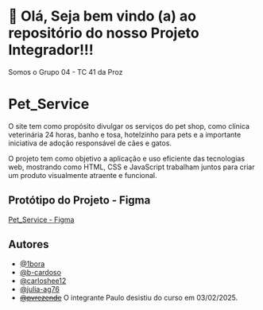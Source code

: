 # 👋 Olá, Seja bem vindo (a) ao repositório do nosso Projeto Integrador!!! 

Somos o Grupo 04 - TC 41 da Proz


# Pet_Service

O site tem como propósito divulgar os serviços do pet shop, como clínica veterinária 24 horas, banho e tosa, hotelzinho para pets e a importante iniciativa de adoção responsável de cães e gatos. 

O projeto tem como objetivo a aplicação e uso eficiente das tecnologias web, mostrando como HTML, CSS e JavaScript trabalham juntos para criar um produto visualmente atraente e funcional.

## Protótipo do Projeto - Figma
[Pet_Service - Figma](https://www.figma.com/design/dEdVVw8FIDffqoJ1Da2Cbk/Site-PetServices---PROZ-Equipe4?node-id=0-1&node-type=canvas&t=gW37j9u8tAaUXPQg-0)


## Autores

- [@1bora](https://github.com/1bora)
- [@b-cardoso](https://github.com/b-cardoso)
- [@carloshee12](https://github.com/carloshee12)
- [@julia-ag76](https://github.com/julia-ag76)
- ~~[@pvrezende](https://github.com/pvrezende)~~ O integrante Paulo desistiu do curso em 03/02/2025.





